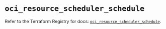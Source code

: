 # `oci_resource_scheduler_schedule`

Refer to the Terraform Registry for docs: [`oci_resource_scheduler_schedule`](https://registry.terraform.io/providers/oracle/oci/7.19.0/docs/resources/resource_scheduler_schedule).
